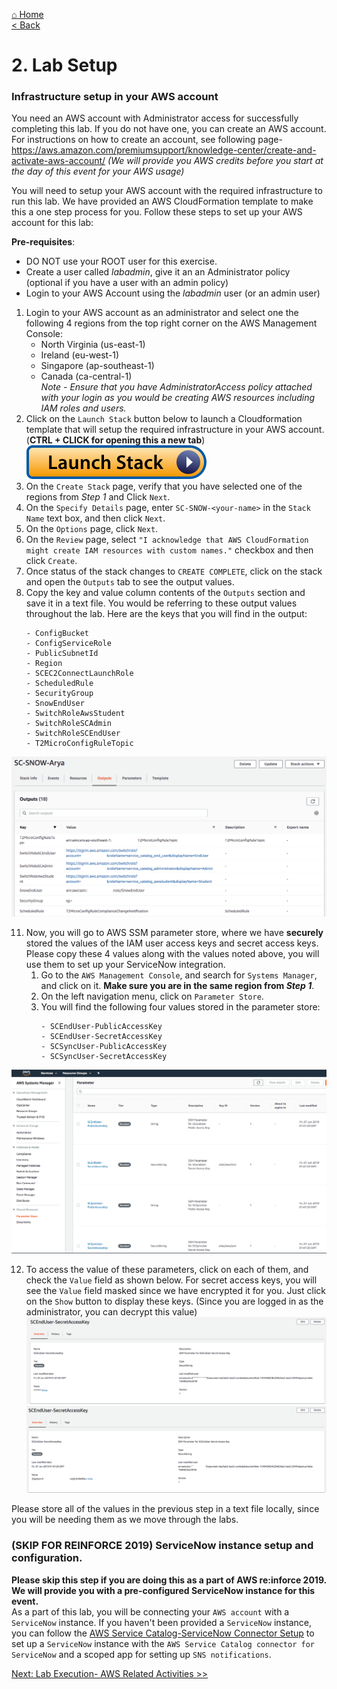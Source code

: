 [⌂ Home](/labs/end-to-end-it-lifecycle-management/README.md)
<br />[< Back](/labs/end-to-end-it-lifecycle-management/resources/LAB-OVERVIEW.md)

# 2. Lab Setup

### Infrastructure setup in your AWS account
You need an AWS account with Administrator access for successfully completing this lab.  If you do not have one, you can create an AWS account. For instructions on how to create an account, see following page- 
https://aws.amazon.com/premiumsupport/knowledge-center/create-and-activate-aws-account/
_(We will provide you AWS credits before you start at the day of this event for your AWS usage)_

You will need to setup your AWS account with the required infrastructure to run this lab. We have provided an AWS CloudFormation template to make this a one step process for you. Follow these steps to set up your AWS account for this lab:

**Pre-requisites**:
- DO NOT use your ROOT user for this exercise.
- Create a user called *labadmin*, give it an an Administrator policy (optional if    you have a user with an admin policy)
- Login to your AWS Account using the *labadmin* user (or an admin user)



1.	Login to your AWS account as an administrator and select one the following 4 regions from the top right corner on the AWS Management Console:
    - North Virginia (us-east-1)
    - Ireland (eu-west-1)
    - Singapore (ap-southeast-1)
    - Canada (ca-central-1)
<br />_Note - Ensure that you have AdministratorAccess policy attached with your login as you would be creating AWS resources including IAM roles and users._
2. Click on the `Launch Stack` button below to launch a Cloudformation template that will setup the required infrastructure in your AWS account. (**CTRL + CLICK for opening this a new tab**)
<br />[![Launch Stack](/labs/end-to-end-it-lifecycle-management/resources/launch-stack.svg)](https://console.aws.amazon.com/cloudformation/home#/stacks/new?stackName=SC-SNOW-&templateURL=https://reinforce-us-east-1.s3.amazonaws.com/lab_v2.json)
3. On the `Create Stack` page, verify that you have selected one of the regions from _Step 1_ and Click `Next`.
6.	On the `Specify Details` page, enter `SC-SNOW-<your-name>` in the `Stack Name` text box, and then click `Next`. 
7.	On the `Options` page, click `Next`.
8.	On the `Review` page, select `"I acknowledge that AWS CloudFormation might create IAM resources with custom names."` checkbox and then click `Create`.
9.	Once status of the stack changes to `CREATE COMPLETE`, click on the stack and open the `Outputs` tab to see the output values.
10.	Copy the key and value column contents of the `Outputs` section and save it in a text file. You would be referring to these output values throughout the lab. Here are the keys that you will find in the output:
    ```
    - ConfigBucket        
    - ConfigServiceRole
    - PublicSubnetId  
    - Region      
    - SCEC2ConnectLaunchRole       
    - ScheduledRule      
    - SecurityGroup   
    - SnowEndUser     
    - SwitchRoleAwsStudent
    - SwitchRoleSCAdmin   
    - SwitchRoleSCEndUser 
    - T2MicroConfigRuleTopic 
    ```
![Stack Complete](/labs/end-to-end-it-lifecycle-management/resources/stack-complete.png)

11. Now, you will go to AWS SSM parameter store, where we have **securely** stored the values of the IAM user access keys and secret access keys. Please copy these 4 values along with the values noted above, you will use them to set up your ServiceNow integration.
    1. Go to the `AWS Management Console`, and search for `Systems Manager`, and click on it. **Make sure you are in the same region from _Step 1_**.
    2. On the left navigation menu, click on `Parameter Store`.
    3. You will find the following four values stored in the parameter store:
        ```
        - SCEndUser-PublicAccessKey
        - SCEndUser-SecretAccessKey
        - SCSyncUser-PublicAccessKey
        - SCSyncUser-SecretAccessKey
        ```

![setup-ssm-1](/labs/end-to-end-it-lifecycle-management/resources/setup-ssm-1.png)

12. To access the value of these parameters, click on each of them, and check the `Value` field as shown below. For secret access keys, you will see the `Value` field masked since we have encrypted it for you. Just click on the `Show` button to display these keys. (Since you are logged in as the administrator, you can decrypt this value)
![setup-ssm-1.5](/labs/end-to-end-it-lifecycle-management/resources/setup-ssm-1.5.png)
![setup-ssm-2](/labs/end-to-end-it-lifecycle-management/resources/setup-ssm-2.png)

Please store all of the values in the previous step in a text file locally, since you will be needing them as we move through the labs.

### (SKIP FOR REINFORCE 2019) ServiceNow instance setup and configuration.
**Please skip this step if you are doing this as a part of AWS re:inforce 2019. We will provide you with a pre-configured ServiceNow instance for this event.** <br />
As a part of this lab, you will be connecting your `AWS account` with a `ServiceNow` instance. If you haven't been provided a `ServiceNow` instance, you can follow the [AWS Service Catalog-ServiceNow Connector Setup](README-PREREQ-SNOW.md) to set up a `ServiceNow` instance with the `AWS Service Catalog connector for ServiceNow` and a scoped app for setting up `SNS notifications`.

[Next: Lab Execution- AWS Related Activities >>](/labs/end-to-end-it-lifecycle-management/resources/LAB-EXECUTION-1.md)